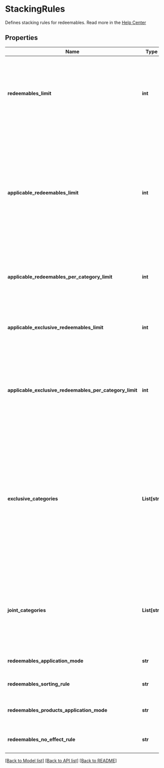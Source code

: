# StackingRules

Defines stacking rules for redeemables. Read more in the [Help Center](https://support.voucherify.io/article/604-stacking-rules)

## Properties
Name | Type | Description | Notes
------------ | ------------- | ------------- | -------------
**redeemables_limit** | **int** | Defines how many redeemables can be sent in one stacking request (note: more redeemables means more processing time!). | [optional] [default to 30]
**applicable_redeemables_limit** | **int** | Defines how many of the sent redeemables will be applied to the order. For example, a user can select 30 discounts but only 5 will be applied to the order and the remaining will be labelled as SKIPPED. | [optional] [default to 5]
**applicable_redeemables_per_category_limit** | **int** | Defines how many redeemables per category can be applied in one request. | [optional] [default to 1]
**applicable_exclusive_redeemables_limit** | **int** | Defines how many redeemables with an exclusive category can be applied in one request. | [optional] [default to 1]
**applicable_exclusive_redeemables_per_category_limit** | **int** | Defines how many redeemables with an exclusive category per category in stacking rules can be applied in one request. | [optional] [default to 1]
**exclusive_categories** | **List[str]** | Lists all exclusive categories. A redeemable from a campaign with an exclusive category is the only redeemable to be redeemed when applied with redeemables from other campaigns unless these campaigns are exclusive or joint. | [optional] [default to []]
**joint_categories** | **List[str]** | Lists all joint categories. A campaign with a joint category is always applied regardless of the exclusivity of other campaigns. | [optional] [default to []]
**redeemables_application_mode** | **str** | Defines redeemables application mode. | [optional] 
**redeemables_sorting_rule** | **str** | Defines redeemables sorting rule. | [optional] [default to 'REQUESTED_ORDER']
**redeemables_products_application_mode** | **str** | Defines redeemables products application mode. | [optional] 
**redeemables_no_effect_rule** | **str** | Defines redeemables no effect rule. | [optional] 

[[Back to Model list]](../README.md#documentation-for-models) [[Back to API list]](../README.md#documentation-for-api-endpoints) [[Back to README]](../README.md)


